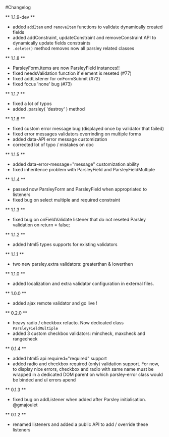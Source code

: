 #Changelog

** 1.1.9-dev **

  - added `addItem` and `removeItem` functions to validate dynamically created fields
  - added addConstraint, updateConstraint and removeConstraint API to dynamically
    update fields constraints
  - `.delete()` method removes now all parsley related classes

** 1.1.8 **

  - ParsleyForm.items are now ParsleyField instances!!
  - fixed needsValidation function if element is reseted (#77)
  - fixed addListener for onFormSubmit (#72)
  - fixed focus 'none' bug (#73)

** 1.1.7 **

  - fixed a lot of typos
  - added .parsley( 'destroy' ) method

** 1.1.6 **

  - fixed custom error message bug (displayed once by validator that failed)
  - fixed error messages validators overrinding on multiple forms
  - added data-API error message customization
  - corrected lot of typo / mistakes on doc

** 1.1.5 **

  - added data-error-message="message" customization ability
  - fixed inheritence problem with ParsleyField and ParsleyFieldMultiple

** 1.1.4 **

  - passed now ParsleyForm and ParsleyField when appropriated to listeners
  - fixed bug on select multiple and required constraint

** 1.1.3 **

  - fixed bug on onFieldValidate listener that do not reseted Parsley validation
    on return = false;

** 1.1.2 **

  - added html5 types supports for existing validators

** 1.1.1 **

  - two new parsley.extra validators: greaterthan & lowerthen

** 1.1.0 **

  - added localization and extra validator configuration in external files.

** 1.0.0 **

  - added ajax remote validator and go live !

** 0.2.0 **

  - heavy radio / checkbox refacto. Now dedicated class `ParsleyFieldMultiple`
  - added 3 custom checkbox validators: mincheck, maxcheck and rangecheck

** 0.1.4 **

  - added html5 api required="required" support
  - added radio and checkbox required (only) validation support. For now, to display
    nice errors, checkbox and radio with same name must be wrapped in a dedicated
    DOM parent on which parsley-error class would be binded and ul errors apend

** 0.1.3 **

  - fixed bug on addListener when added after Parsley initialisation. @gmajoulet

** 0.1.2 **

  - renamed listeners and added a public API to add / override these listeners